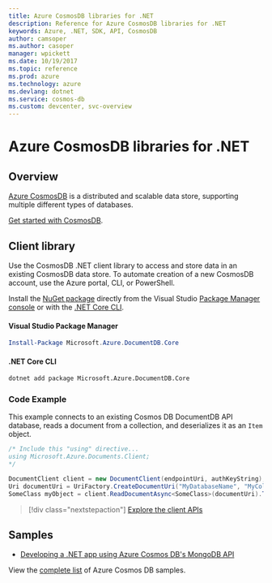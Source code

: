 ```yaml
---
title: Azure CosmosDB libraries for .NET
description: Reference for Azure CosmosDB libraries for .NET
keywords: Azure, .NET, SDK, API, CosmosDB
author: camsoper
ms.author: casoper
manager: wpickett
ms.date: 10/19/2017
ms.topic: reference
ms.prod: azure
ms.technology: azure
ms.devlang: dotnet
ms.service: cosmos-db
ms.custom: devcenter, svc-overview
---
```


# Azure CosmosDB libraries for .NET

## Overview

[Azure CosmosDB](https://docs.microsoft.com/azure/cosmos-db/introduction) is a distributed and scalable data store, supporting multiple different types of databases.

[Get started with CosmosDB](https://docs.microsoft.com/azure/cosmos-db/create-documentdb-dotnet).

## Client library

Use the CosmosDB .NET client library to access and store data in an existing CosmosDB data store.  To automate creation of a new CosmosDB account, use the Azure portal, CLI, or PowerShell.

Install the [NuGet package](https://www.nuget.org/packages/Microsoft.Azure.DocumentDB.Core) directly from the Visual Studio [Package Manager console][PackageManager] or with the [.NET Core CLI][DotNetCLI].

#### Visual Studio Package Manager

```powershell
Install-Package Microsoft.Azure.DocumentDB.Core
```

#### .NET Core CLI

```bash
dotnet add package Microsoft.Azure.DocumentDB.Core
```

### Code Example

This example connects to an existing Cosmos DB DocumentDB API database, reads a document from a collection, and deserializes it as an `Item` object.   

```csharp
/* Include this "using" directive...
using Microsoft.Azure.Documents.Client;
*/

DocumentClient client = new DocumentClient(endpointUri, authKeyString);
Uri documentUri = UriFactory.CreateDocumentUri("MyDatabaseName", "MyCollectionName", "DocumentId");
SomeClass myObject = client.ReadDocumentAsync<SomeClass>(documentUri).ToString()).Result;
```

> [!div class="nextstepaction"]
> [Explore the client APIs](/dotnet/api/overview/azure/cosmosdb/client)

## Samples

* [Developing a .NET app using Azure Cosmos DB's MongoDB API](https://azure.microsoft.com/en-us/resources/samples/azure-cosmos-db-mongodb-dotnet-getting-started/)

View the [complete list](https://azure.microsoft.com/en-us/resources/samples/?platform=dotnet&term=cosmosdb) of Azure Cosmos DB samples.

[PackageManager]: https://docs.microsoft.com/nuget/tools/package-manager-console
[DotNetCLI]: https://docs.microsoft.com/dotnet/core/tools/dotnet-add-package
